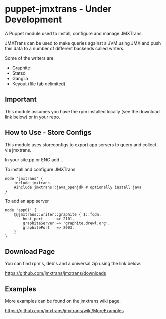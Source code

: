 puppet-jmxtrans - Under Development
===============
A Puppet module used to install, configure and manage JMXTrans.

JMXTrans can be used to make queries against a JVM using JMX and push this data to a number of different backends called writers.

Some of the writers are:
  - Graphite
  - Statsd
  - Ganglia
  - Keyout (file tab delimited)


Important
---------
This module assumes you have the rpm installed locally (see the download link below) or in your repo.


How to Use - Store Configs
----------
This module uses storeconfigs to export app servers to query and collect via jmxtrans.


In your site.pp or ENC add...

To install and configure JMXTrans
```puppet
node 'jmxtrans' {
    include jmxtrans
    #include jmxtrans::java_openjdk # optionally install java
}
```


To add an app server

```puppet
node 'app01' {
    @@jmxtrans::writer::graphite { $::fqdn:
        host_port      => 2101,
        graphiteServer => 'graphite.drewl.org',
        graphitePort   => 2003,
    }
}
```




Download Page
-------------
You can find rpm's, deb's and a universal zip using the link below.


https://github.com/jmxtrans/jmxtrans/downloads

Examples
-------------
More examples can be found on the jmxtrans wiki page.

https://github.com/jmxtrans/jmxtrans/wiki/MoreExamples


